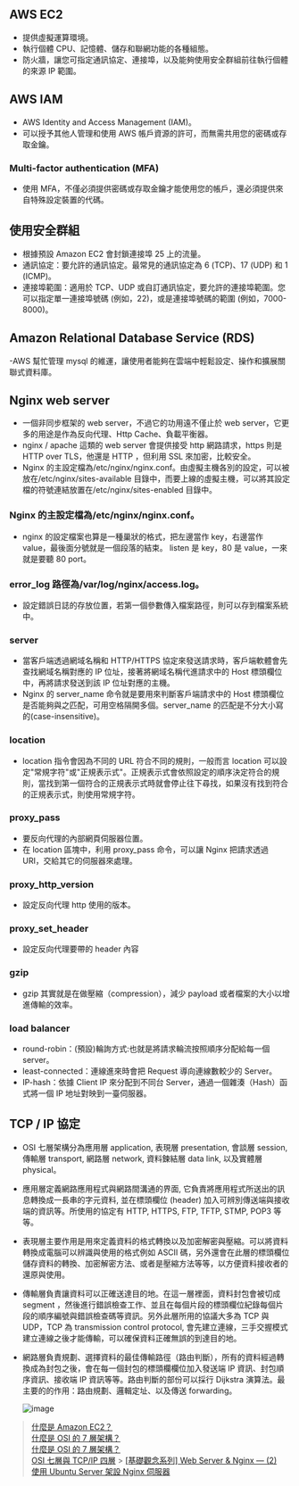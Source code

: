 ## AWS EC2

- 提供虛擬運算環境。
- 執行個體 CPU、記憶體、儲存和聯網功能的各種組態。
- 防火牆，讓您可指定通訊協定、連接埠，以及能夠使用安全群組前往執行個體的來源 IP 範圍。

## AWS IAM

- AWS Identity and Access Management (IAM)。
- 可以授予其他人管理和使用 AWS 帳戶資源的許可，而無需共用您的密碼或存取金鑰。

### Multi-factor authentication (MFA)

- 使用 MFA，不僅必須提供密碼或存取金鑰才能使用您的帳戶，還必須提供來自特殊設定裝置的代碼。

## 使用安全群組

- 根據預設 Amazon EC2 會封鎖連接埠 25 上的流量。
- 通訊協定：要允許的通訊協定。最常見的通訊協定為 6 (TCP)、17 (UDP) 和 1 (ICMP)。
- 連接埠範圍：適用於 TCP、UDP 或自訂通訊協定，要允許的連接埠範圍。您可以指定單一連接埠號碼 (例如，22)，或是連接埠號碼的範圍 (例如，7000-8000)。

## Amazon Relational Database Service (RDS)

-AWS 幫忙管理 mysql 的維運，讓使用者能夠在雲端中輕鬆設定、操作和擴展關聯式資料庫。

## Nginx web server

- 一個非同步框架的 web server，不過它的功用遠不僅止於 web server，它更多的用途是作為反向代理、Http Cache、負載平衡器。
- nginx / apache 這類的 web server 會提供接受 http 網路請求，https 則是 HTTP over TLS，他還是 HTTP ，但利用 SSL 來加密，比較安全。
- Nginx 的主設定檔為/etc/nginx/nginx.conf。由虛擬主機各別的設定，可以被放在/etc/nginx/sites-available 目錄中，而要上線的虛擬主機，可以將其設定檔的符號連結放置在/etc/nginx/sites-enabled 目錄中。

### Nginx 的主設定檔為/etc/nginx/nginx.conf。

- nginx 的設定檔案也算是一種巢狀的格式，把左邊當作 key，右邊當作 value，最後面分號就是一個段落的結束。
  listen 是 key，80 是 value，一來就是要聽 80 port。

### error_log 路徑為/var/log/nginx/access.log。

- 設定錯誤日誌的存放位置，若第一個參數傳入檔案路徑，則可以存到檔案系統中。

### server

- 當客戶端透過網域名稱和 HTTP/HTTPS 協定來發送請求時，客戶端軟體會先查找網域名稱對應的 IP 位址，接著將網域名稱代進請求中的 Host 標頭欄位中，再將請求發送到該 IP 位址對應的主機。
- Nginx 的 server_name 命令就是要用來判斷客戶端請求中的 Host 標頭欄位是否能夠與之匹配，可用空格隔開多個。server_name 的匹配是不分大小寫的(case-insensitive)。

### location

- location 指令會因為不同的 URL 符合不同的規則，一般而言 location 可以設定"常規字符"或"正規表示式"。正規表示式會依照設定的順序決定符合的規則，當找到第一個符合的正規表示式時就會停止往下尋找，如果沒有找到符合的正規表示式，則使用常規字符。

### proxy_pass

- 要反向代理的內部網頁伺服器位置。
- 在 location 區塊中，利用 proxy_pass 命令，可以讓 Nginx 把請求透過 URI，交給其它的伺服器來處理。

### proxy_http_version

- 設定反向代理 http 使用的版本。

### proxy_set_header

- 設定反向代理要帶的 header 內容

### gzip

- gzip 其實就是在做壓縮（compression），減少 payload 或者檔案的大小以增進傳輸的效率。

### load balancer

- round-robin：(預設)輪詢方式:也就是將請求輪流按照順序分配給每一個 server。
- least-connected：連線進來時會把 Request 導向連線數較少的 Server。
- IP-hash：依據 Client IP 來分配到不同台 Server，通過一個雜湊（Hash）函式將一個 IP 地址對映到一臺伺服器。

## TCP / IP 協定

- OSI 七層架構分為應用層 application, 表現層 presentation, 會談層 session, 傳輸層 transport, 網路層 network, 資料鍊結層 data link, 以及實體層 physical。
- 應用層定義網路應用程式與網路間溝通的界面, 它負責將應用程式所送出的訊息轉換成一長串的字元資料, 並在標頭欄位 (header) 加入可辨別傳送端與接收端的資訊等。所使用的協定有 HTTP, HTTPS, FTP, TFTP, STMP, POP3 等等。
- 表現層主要作用是用來定義資料的格式轉換以及加密解密與壓縮。可以將資料轉換成電腦可以辨識與使用的格式例如 ASCII 碼，另外還會在此層的標頭欄位儲存資料的轉換、加密解密方法、或者是壓縮方法等等，以方便資料接收者的還原與使用。
- 傳輸層負責讓資料可以正確送達目的地。在這一層裡面，資料封包會被切成 segment ，然後進行錯誤檢查工作、並且在每個片段的標頭欄位紀錄每個片段的順序編號與錯誤檢查碼等資訊。另外此層所用的協議大多為 TCP 與 UDP，TCP 為 transmission control protocol, 會先建立連線，三手交握模式建立連線之後才能傳輸，可以確保資料正確無誤的到達目的地。
- 網路層負責規劃、選擇資料的最佳傳輸路徑（路由判斷），所有的資料經過轉換成為封包之後，會在每一個封包的標頭欄欄位加入發送端 IP 資訊、封包順序資訊、接收端 IP 資訊等等。路由判斷的部份可以採行 Dijkstra 演算法。最主要的的作用：路由規劃、邏輯定址、以及傳送 forwarding。

  ![image](https://2.bp.blogspot.com/-NvR-Ggqonmw/VzKpMkgJA3I/AAAAAAAAAZ4/xmsQQuLsQFk6UE8UXdyRGM_cjFXZZB4GgCLcB/s1600/osi_tcpip.jpg)

> [什麼是 Amazon EC2？](https://docs.aws.amazon.com/zh_tw/AWSEC2/latest/UserGuide/concepts.html)<br>[什麼是 OSI 的 7 層架構？](https://ithelp.ithome.com.tw/articles/10000021) <br> [什麼是 OSI 的 7 層架構？](http://dannysun-unknown.blogspot.com/2016/05/osi.html)<br>[OSI 七層與 TCP/IP 四層](https://sites.google.com/site/archerdevil/home/networking/osi-qi-ceng-yutcp-ip-si-ceng) > [[基礎觀念系列] Web Server & Nginx — (2)](https://medium.com/starbugs/web-server-nginx-2-bc41c6268646)<br>[使用 Ubuntu Server 架設 Nginx 伺服器](https://magiclen.org/ubuntu-server-nginx/)
